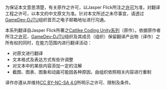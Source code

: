 为保证本文意思清楚，有关原作之许可，以Jasper Flick所注之[许可](https://catlikecoding.com/unity/tutorials/license/)为准，对翻译工程之许可，以本文的中文原文为准。针对本文所述之未尽事宜，请透过[GameDev-DJTU](https://github.com/GameDev-DJTU/)组织首页之电子邮箱地址进行沟通。

本系列翻译自Jasper Flick所著之[Catlike Coding Unity系列](https://catlikecoding.com/unity/tutorials/)（原作）。依据原作者所注之[许可](https://catlikecoding.com/unity/tutorials/license/)，[GameDev-DJTU](https://github.com/GameDev-DJTU/)组织及其成员（组织）保留翻译产出物（译作）之所有权的同时，在能力范围内进行翻译活动：

* 对原文进行翻译
* 文本格式及表达方式有些许调整
* 对文本中的某些内容添加一定的注解
* 截图、图表、图象和动画可能因各种原因，由组织依照相关内容进行重制

译作亦遵从并维持[CC BY-NC-SA 4.0](https://creativecommons.org/licenses/by-nc-sa/4.0/legalcode)所明示之许可、限制及条件。
